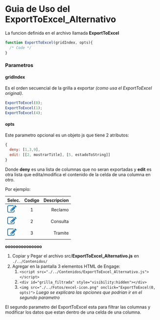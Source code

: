 # Guia de Uso del ExportToExcel_Alternativo

La funcion definida en el archivo llamada <b>ExportToExcel</b>
```javascript
function ExportToExcel(gridIndex, opts){
  /* Code */
}
```
### Parametros
#### gridIndex 
Es el orden secuencial de la grilla a exportar *(como usa el ExportToExcel original)*.
```javascript
ExportToExcel(0);
ExportToExcel(1);
ExportToExcel(4);
```

#### opts
Este parametro opcional es un objeto js que tiene 2 atributos:
```javascript
{
  deny: [1,3,9],
  edit: [[2, mostrarTitle], [5, estadoToString]]
}
```
Donde <b>deny</b> es una lista de columnas que no seran exportadas y <b>edit</b> es otra lista que edita/modifica el contenido de la celda de una columna en otro.

Por ejemplo:

| Selec. | Codigo | Descripcion  | 
| ------------- |:-------------:| -----:|
| <img src="media/edit.png" height="30" width="30"/>| 1 | Reclamo   |
| <img src="media/edit.png" height="30" width="30"/>| 2 | Consulta  |
| <img src="media/edit.png" height="30" width="30"/>| 3 | Tramite   |

<b title="asdkasdhksajd">oooooooooooooo</b>


1. Copiar y Pegar el archivo src/<b>ExportToExcel_Alternativo.js</b> en `./../Contenidos/`
2. Agregar en la pantalla 3 elementos HTML de Engage:
    1. `<script src="./../Contenidos/ExportToExcel_Alternativo.js"></script>`
    2. `<div id="grilla_filtrada" style="visibility:hidden"></div>`
    3. `<img src="./../Fotos/excel-icon.png" onclick="ExportToExcel(0, opts)">` *Luego se explicara las opciones que podrian ir en el segundo parametro*


El segundo parametro del ExportToExcel esta para filtrar las columnas y modificar los datos que estan dentro de una celda de una columna.

